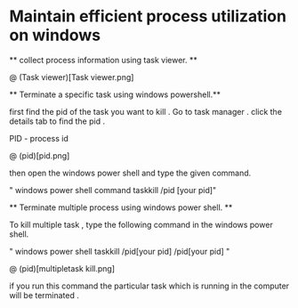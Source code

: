 # Maintain efficient process utilization on windows

** collect process information using task viewer. **

@ (Task viewer)[Task viewer.png]

** Terminate a specific task using windows powershell.**

first find the pid of the task you want to kill . Go to task manager . click the details tab to find the pid .

PID - process id

@ (pid)[pid.png]

then open the windows power shell and type the given command.

" windows power shell command
taskkill /pid [your pid]"

** Terminate multiple process using windows power shell. **

To kill multiple task , type the following command in the windows power shell.

" windows power shell
taskkill /pid[your pid] /pid[your pid] "

@ (pid)[multipletask kill.png]

if you run this command the particular task which is running in the computer will be terminated .
